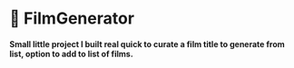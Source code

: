 # 🎥 FilmGenerator

#### Small little project I built real quick to curate a film title to generate from list, option to add to list of films. 

